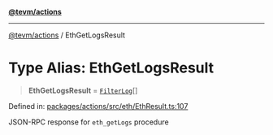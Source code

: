 [**@tevm/actions**](../README.md)

***

[@tevm/actions](../globals.md) / EthGetLogsResult

# Type Alias: EthGetLogsResult

> **EthGetLogsResult** = [`FilterLog`](FilterLog.md)[]

Defined in: [packages/actions/src/eth/EthResult.ts:107](https://github.com/evmts/tevm-monorepo/blob/main/packages/actions/src/eth/EthResult.ts#L107)

JSON-RPC response for `eth_getLogs` procedure
